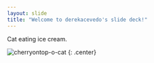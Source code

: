 ```yaml
---
layout: slide
title: "Welcome to derekacevedo's slide deck!"
---
```


Cat eating ice cream.

![cherryontop-o-cat](https://octodex.github.com/images/cherryontop-o-cat.png)
{: .center}
